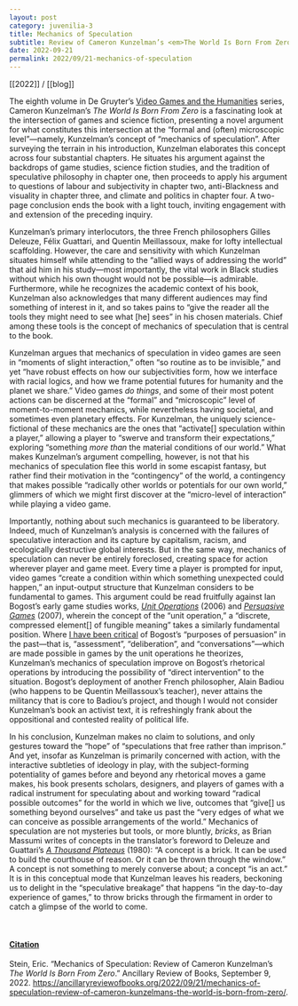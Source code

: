 ```yaml
---
layout: post
category: juvenilia-3
title: Mechanics of Speculation
subtitle: Review of Cameron Kunzelman’s <em>The World Is Born From Zero</em>
date: 2022-09-21
permalink: 2022/09/21-mechanics-of-speculation
---
```


[[2022]] / [[blog]]

The eighth volume in De Gruyter’s [Video Games and the Humanities](https://www.degruyter.com/serial/vgh-b/html) series, Cameron Kunzelman’s *The World Is Born From Zero* is a fascinating look at the intersection of games and science fiction, presenting a novel argument for what constitutes this intersection at the “formal and (often) microscopic level”—namely, Kunzelman’s concept of “mechanics of speculation”. After surveying the terrain in his introduction, Kunzelman elaborates this concept across four substantial chapters. He situates his argument against the backdrops of game studies, science fiction studies, and the tradition of speculative philosophy in chapter one, then proceeds to apply his argument to questions of labour and subjectivity in chapter two, anti-Blackness and visuality in chapter three, and climate and politics in chapter four. A two-page conclusion ends the book with a light touch, inviting engagement with and extension of the preceding inquiry.

Kunzelman’s primary interlocutors, the three French philosophers Gilles Deleuze, Félix Guattari, and Quentin Meillassoux, make for lofty intellectual scaffolding. However, the care and sensitivity with which Kunzelman situates himself while attending to the “allied ways of addressing the world” that aid him in his study—most importantly, the vital work in Black studies without which his own thought would not be possible—is admirable. Furthermore, while he recognizes the academic context of his book, Kunzelman also acknowledges that many different audiences may find something of interest in it, and so takes pains to “give the reader all the tools they might need to see what [he] sees” in his chosen materials. Chief among these tools is the concept of mechanics of speculation that is central to the book.

Kunzelman argues that mechanics of speculation in video games are seen in “moments of slight interaction,” often “so routine as to be invisible,” and yet “have robust effects on how our subjectivities form, how we interface with racial logics, and how we frame potential futures for humanity and the planet we share.” Video games *do things*, and some of their most potent actions can be discerned at the “formal” and “microscopic” level of moment-to-moment mechanics, while nevertheless having societal, and sometimes even planetary effects. For Kunzelman, the uniquely science-fictional of these mechanics are the ones that “activate[] speculation within a player,” allowing a player to “swerve and transform their expectations,” exploring “something *more than* the material conditions of our world.” What makes Kunzelman’s argument compelling, however, is not that his mechanics of speculation flee this world in some escapist fantasy, but rather find their motivation in the “contingency” of the world, a contingency that makes possible “radically other worlds or potentials for our own world,” glimmers of which we might first discover at the “micro-level of interaction” while playing a video game.

Importantly, nothing about such mechanics is guaranteed to be liberatory. Indeed, much of Kunzelman’s analysis is concerned with the failures of speculative interaction and its capture by capitalism, racism, and ecologically destructive global interests. But in the same way, mechanics of speculation can never be entirely foreclosed, creating space for action wherever player and game meet. Every time a player is prompted for input, video games “create a condition within which something unexpected could happen,” an input-output structure that Kunzelman considers to be fundamental to games. This argument could be read fruitfully against Ian Bogost’s early game studies works, [*Unit Operations*](https://bookshop.org/a/79715/9780262524872) (2006) and [*Persuasive Games*](https://bookshop.org/a/79715/9780262514880) (2007), wherein the concept of the “unit operation,” a “discrete, compressed element[] of fungible meaning” takes a similarly fundamental position. Where [I have been critical](https://zenodo.org/record/5156494) of Bogost’s “purposes of persuasion” in the past—that is, “assessment”, “deliberation”, and “conversations”—which are made possible in games by the unit operations he theorizes, Kunzelman’s mechanics of speculation improve on Bogost’s rhetorical operations by introducing the possibility of “direct intervention” to the situation. Bogost’s deployment of another French philosopher, Alain Badiou (who happens to be Quentin Meillassoux’s teacher), never attains the militancy that is core to Badiou’s project, and though I would not consider Kunzelman’s book an activist text, it is refreshingly frank about the oppositional and contested reality of political life.

In his conclusion, Kunzelman makes no claim to solutions, and only gestures toward the “hope” of “speculations that free rather than imprison.” And yet, insofar as Kunzelman is primarily concerned with action, with the interactive subtleties of ideology in play, with the subject-forming potentiality of games before and beyond any rhetorical moves a game makes, his book presents scholars, designers, and players of games with a radical instrument for speculating about and working toward “radical possible outcomes” for the world in which we live, outcomes that “give[] us something beyond ourselves” and take us past the “very edges of what we can conceive as possible arrangements of the world.” Mechanics of speculation are not mysteries but tools, or more bluntly, *bricks*, as Brian Massumi writes of concepts in the translator’s foreword to Deleuze and Guattari’s [*A Thousand Plateaus*](https://bookshop.org/a/79715/9780816614028) (1980): “A concept is a brick. It can be used to build the courthouse of reason. Or it can be thrown through the window.”  A concept is not something to merely converse about; a concept “is an act.” It is in this conceptual mode that Kunzelman leaves his readers, beckoning us to delight in the “speculative breakage” that happens “in the day-to-day experience of games,” to throw bricks through the firmament in order to catch a glimpse of the world to come.

<br>

#### [Citation](https://www.zotero.org/steinea#MHV82WKF)

Stein, Eric. “Mechanics of Speculation: Review of Cameron Kunzelman’s *The World Is Born From Zero*.” Ancillary Review of Books, September 9, 2022. <https://ancillaryreviewofbooks.org/2022/09/21/mechanics-of-speculation-review-of-cameron-kunzelmans-the-world-is-born-from-zero/>.
